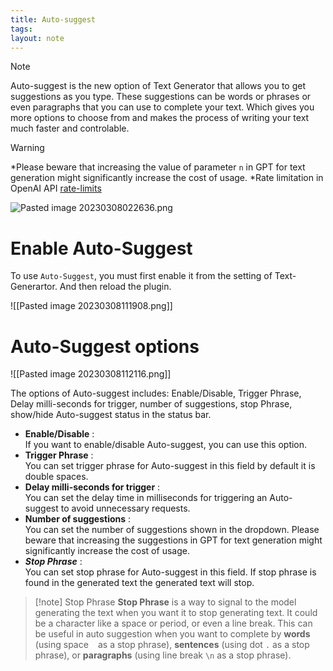 ```yaml
---
title: Auto-suggest
tags: 
layout: note 
---
```

> [!note]
> Auto-suggest is the new option of Text Generator that allows you to get suggestions as you type. These suggestions can be words or phrases or even paragraphs that you can use to complete your text. Which gives you more options to choose from and makes the process of writing your text much faster and controlable.


> [!warning]
> *Please beware that increasing the value of parameter `n` in GPT for text generation might significantly increase the cost of usage.
> *Rate limitation in OpenAI API [rate-limits](https://platform.openai.com/docs/guides/rate-limits/overview)

![Pasted image 20230308022636.png](https://user-images.githubusercontent.com/9850722/222774001-8da26c8c-df75-4d0d-a69d-5fcac04c7f2b.gif)
# Enable Auto-Suggest

To use `Auto-Suggest`, you must first enable it from the setting of Text-Generartor. And then reload the plugin.  


![[Pasted image 20230308111908.png]]
# Auto-Suggest options
![[Pasted image 20230308112116.png]]

The options of Auto-suggest includes: Enable/Disable, Trigger Phrase, Delay milli-seconds for trigger, number of suggestions, stop Phrase, show/hide Auto-suggest status in the status bar. 
* **Enable/Disable** :  
If you want to enable/disable Auto-suggest, you can use this option. 
* **Trigger Phrase** :  
You can set trigger phrase for Auto-suggest in this field by default it is double spaces. 
* **Delay milli-seconds for trigger** :  
You can set the delay time in milliseconds for triggering an Auto-suggest to avoid unnecessary requests. 
* **Number of suggestions** :  
You can set the number of suggestions shown in the dropdown. Please beware that increasing the suggestions in GPT for text generation might significantly increase the cost of usage. 
* ***Stop Phrase*** :  
You can set stop phrase for Auto-suggest in this field. If stop phrase is found in the generated text the generated text will stop. 

> [!note] Stop Phrase
> **Stop Phrase** is a way to signal to the model generating the text when you want it to stop generating text. It could be a character like a space or period, or even a line break. This can be useful in auto suggestion when you want to complete by **words** (using space ` ` as a stop phrase), **sentences** (using dot `.` as a stop phrase), or **paragraphs** (using line break `\n` as a stop phrase).
